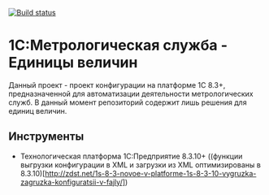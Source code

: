 [![Build status](https://ci.appveyor.com/api/projects/status/26ouyvtwmfnoyf0r/branch/master?svg=true)](https://ci.appveyor.com/project/sergey-s-betke/measurementunits)

1С:Метрологическая служба - Единицы величин
===========================================

Данный проект - проект конфигурации на платформе 1С 8.3+, предназначенной для автоматизации деятельности метрологических служб.
В данный момент репозиторий содержит лишь решения для единиц величин.

Инструменты
-----------

- Технологическая платформа 1С:Предприятие 8.3.10+
  ((функции выгрузки конфигурации в XML и загрузки из XML оптимизированы в 8.3.10)[http://zdst.net/1s-8-3-novoe-v-platforme-1s-8-3-10-vygruzka-zagruzka-konfiguratsii-v-fajly/])
